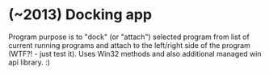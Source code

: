 # (~2013) Docking app

Program purpose is to "dock" (or "attach") selected program from list of current running programs and attach to the left/right side of the program (WTF?! - just test it). Uses Win32 methods and also additional managed win api library. :)